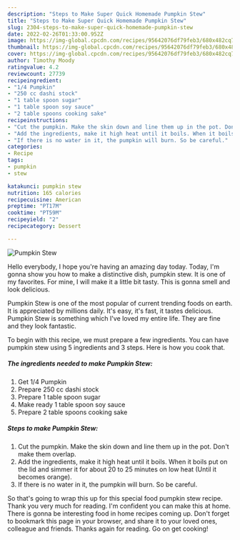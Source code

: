 ```yaml
---
description: "Steps to Make Super Quick Homemade Pumpkin Stew"
title: "Steps to Make Super Quick Homemade Pumpkin Stew"
slug: 2304-steps-to-make-super-quick-homemade-pumpkin-stew
date: 2022-02-26T01:33:00.952Z
image: https://img-global.cpcdn.com/recipes/95642076df79feb3/680x482cq70/pumpkin-stew-recipe-main-photo.jpg
thumbnail: https://img-global.cpcdn.com/recipes/95642076df79feb3/680x482cq70/pumpkin-stew-recipe-main-photo.jpg
cover: https://img-global.cpcdn.com/recipes/95642076df79feb3/680x482cq70/pumpkin-stew-recipe-main-photo.jpg
author: Timothy Moody
ratingvalue: 4.2
reviewcount: 27739
recipeingredient:
- "1/4 Pumpkin"
- "250 cc dashi stock"
- "1 table spoon sugar"
- "1 table spoon soy sauce"
- "2 table spoons cooking sake"
recipeinstructions:
- "Cut the pumpkin. Make the skin down and line them up in the pot. Don't make them overlap."
- "Add the ingredients, make it high heat until it boils. When it boils put on the lid and simmer it for about 20 to 25 minutes on low heat (Until it becomes orange)."
- "If there is no water in it, the pumpkin will burn. So be careful."
categories:
- Recipe
tags:
- pumpkin
- stew

katakunci: pumpkin stew 
nutrition: 165 calories
recipecuisine: American
preptime: "PT17M"
cooktime: "PT59M"
recipeyield: "2"
recipecategory: Dessert

---
```



![Pumpkin Stew](https://img-global.cpcdn.com/recipes/95642076df79feb3/680x482cq70/pumpkin-stew-recipe-main-photo.jpg)

Hello everybody, I hope you're having an amazing day today. Today, I'm gonna show you how to make a distinctive dish, pumpkin stew. It is one of my favorites. For mine, I will make it a little bit tasty. This is gonna smell and look delicious.

Pumpkin Stew is one of the most popular of current trending foods on earth. It is appreciated by millions daily. It's easy, it's fast, it tastes delicious. Pumpkin Stew is something which I've loved my entire life. They are fine and they look fantastic.




To begin with this recipe, we must prepare a few ingredients. You can have pumpkin stew using 5 ingredients and 3 steps. Here is how you cook that.

<!--inarticleads1-->

##### The ingredients needed to make Pumpkin Stew:

1. Get 1/4 Pumpkin
1. Prepare 250 cc dashi stock
1. Prepare 1 table spoon sugar
1. Make ready 1 table spoon soy sauce
1. Prepare 2 table spoons cooking sake




<!--inarticleads2-->

##### Steps to make Pumpkin Stew:

1. Cut the pumpkin. Make the skin down and line them up in the pot. Don't make them overlap.
1. Add the ingredients, make it high heat until it boils. When it boils put on the lid and simmer it for about 20 to 25 minutes on low heat (Until it becomes orange).
1. If there is no water in it, the pumpkin will burn. So be careful.




So that's going to wrap this up for this special food pumpkin stew recipe. Thank you very much for reading. I'm confident you can make this at home. There is gonna be interesting food in home recipes coming up. Don't forget to bookmark this page in your browser, and share it to your loved ones, colleague and friends. Thanks again for reading. Go on get cooking!
